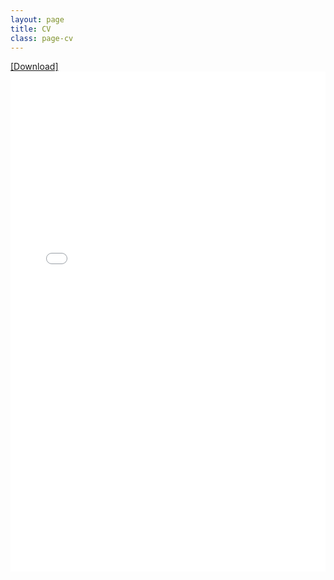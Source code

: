 ```yaml
---
layout: page
title: CV
class: page-cv
---
```


<div class="cv-page">
  <a href="/assets/pdf/CV_JoonYang_2024Sep.pdf" download>[Download]</a>
</div>

<iframe src="/assets/pdf/CV_JoonYang_2024Sep.pdf" width="100%" height="800px" frameborder="0"></iframe>
